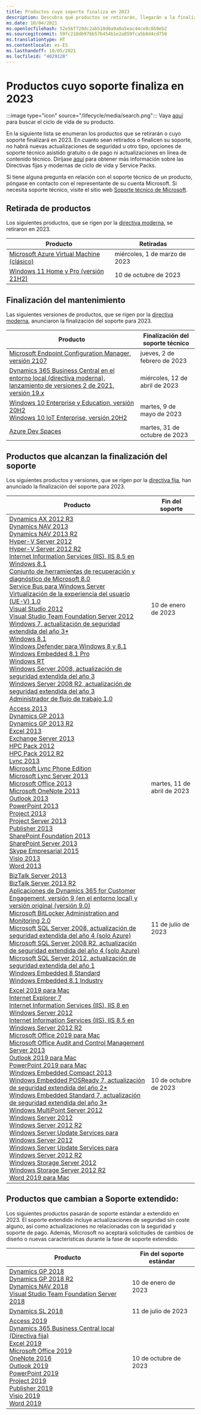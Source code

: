 ```yaml
---
title: Productos cuyo soporte finaliza en 2023
description: Descubra qué productos se retirarán, llegarán a la finalización del soporte o pasarán del soporte estándar al soporte extendido en 2023.
ms.date: 10/04/2021
ms.openlocfilehash: 52e56f720dc2ab510d0a9a0a5eac44ce8c8b9eb2
ms.sourcegitcommit: 59fc218db97bb57b454b1e2a859fca5b8d4cd750
ms.translationtype: HT
ms.contentlocale: es-ES
ms.lasthandoff: 10/05/2021
ms.locfileid: "4029128"
---
```

# <a name="products-ending-support-in-2023"></a>Productos cuyo soporte finaliza en 2023

:::image type="icon" source="/lifecycle/media/search.png":::
Vaya [aquí](/lifecycle/products/) para buscar el ciclo de vida de su producto.

En la siguiente lista se enumeran los productos que se retirarán o cuyo soporte finalizará en 2023. En cuanto sean retirados o finalicen su soporte, no habrá nuevas actualizaciones de seguridad u otro tipo, opciones de soporte técnico asistido gratuito o de pago ni actualizaciones en línea de contenido técnico. Diríjase [aquí](/lifecycle/overview/product-end-of-support-overview) para obtener más información sobre las Directivas fijas y modernas de ciclo de vida y Service Packs.

Si tiene alguna pregunta en relación con el soporte técnico de un producto, póngase en contacto con el representante de su cuenta Microsoft. Si necesita soporte técnico, visite el sitio web [Soporte técnico de Microsoft](https://support.microsoft.com/contactus/?ws=support).

## <a name="product-retirements"></a>Retirada de productos

Los siguientes productos, que se rigen por la [directiva moderna](/lifecycle/policies/modern), se retiraron en 2023.

| Producto | Retiradas |
| --- | --- |
| [Microsoft Azure Virtual Machine (clásico)](/lifecycle/products/microsoft-azure-virtual-machine-classic?branch=live)<br> | miércoles, 1 de marzo de 2023 |
| [Windows 11 Home y Pro (versión 21H2)](/lifecycle/products/windows-11-home-and-pro-version-21h2?branch=live)<br> | 10 de octubre de 2023 |


## <a name="release-end-of-servicing"></a>Finalización del mantenimiento

Las siguientes versiones de productos, que se rigen por la [directiva moderna](/lifecycle/policies/modern), anunciaron la finalización del soporte para 2023.

| Producto | Finalización del soporte técnico |
| --- | --- |
| [Microsoft Endpoint Configuration Manager, versión 2107](/lifecycle/products/microsoft-endpoint-configuration-manager?branch=live)<br> | jueves, 2 de febrero de 2023 |
| [Dynamics 365 Business Central en el entorno local (directiva moderna), lanzamiento de versiones 2 de 2021, versión 19.x](/lifecycle/products/dynamics-365-business-central-onpremises-modern-policy?branch=live)<br> | miércoles, 12 de abril de 2023 |
| [Windows 10 Enterprise y Education, versión 20H2](/lifecycle/products/windows-10-enterprise-and-education?branch=live)<br>[Windows 10 IoT Enterprise, versión 20H2](/lifecycle/products/windows-10-iot-enterprise?branch=live)<br> | martes, 9 de mayo de 2023 |
| [Azure Dev Spaces](/lifecycle/products/azure-dev-spaces?branch=live)<br> | martes, 31 de octubre de 2023 |


## <a name="products-reaching-end-of-support"></a>Productos que alcanzan la finalización del soporte

Los siguientes productos y versiones, que se rigen por la [directiva fija](/lifecycle/policies/fixed), han anunciado la finalización del soporte para 2023.

| Producto | Fin del soporte |
| --- | --- |
| [Dynamics AX 2012 R3](/lifecycle/products/dynamics-ax-2012-r3?branch=live)<br>[Dynamics NAV 2013](/lifecycle/products/dynamics-nav-2013?branch=live)<br>[Dynamics NAV 2013 R2](/lifecycle/products/dynamics-nav-2013-r2?branch=live)<br>[Hyper-V Server 2012](/lifecycle/products/hyperv-server-2012?branch=live)<br>[Hyper-V Server 2012 R2](/lifecycle/products/hyperv-server-2012-r2?branch=live)<br>[Internet Information Services (IIS), IIS 8.5 en Windows 8.1](/lifecycle/products/internet-information-services-iis?branch=live)<br>[Conjunto de herramientas de recuperación y diagnóstico de Microsoft 8.0](/lifecycle/products/microsoft-diagnostics-and-recovery-toolset-80?branch=live)<br>[Service Bus para Windows Server](/lifecycle/products/service-bus-for-windows-server?branch=live)<br>[Virtualización de la experiencia del usuario (UE-V) 1.0](/lifecycle/products/user-experience-virtualization-uev-10?branch=live)<br>[Visual Studio 2012](/lifecycle/products/visual-studio-2012?branch=live)<br>[Visual Studio Team Foundation Server 2012](/lifecycle/products/visual-studio-team-foundation-server-2012?branch=live)<br>[Windows 7, actualización de seguridad extendida del año 3*](/lifecycle/products/windows-7?branch=live)<br>[Windows 8.1](/lifecycle/products/windows-81?branch=live)<br>[Windows Defender para Windows 8 y 8.1](/lifecycle/products/windows-defender-for-windows-8-and-81?branch=live)<br>[Windows Embedded 8.1 Pro](/lifecycle/products/windows-embedded-81-pro?branch=live)<br>[Windows RT](/lifecycle/products/windows-rt?branch=live)<br>[Windows Server 2008, actualización de seguridad extendida del año 3](/lifecycle/products/windows-server-2008?branch=live)<br>[Windows Server 2008 R2, actualización de seguridad extendida del año 3](/lifecycle/products/windows-server-2008-r2?branch=live)<br>[Administrador de flujo de trabajo 1.0](/lifecycle/products/workflow-manager-10?branch=live)<br> | 10 de enero de 2023 |
| [Access 2013](/lifecycle/products/access-2013?branch=live)<br>[Dynamics GP 2013](/lifecycle/products/dynamics-gp-2013?branch=live)<br>[Dynamics GP 2013 R2](/lifecycle/products/dynamics-gp-2013-r2?branch=live)<br>[Excel 2013](/lifecycle/products/excel-2013?branch=live)<br>[Exchange Server 2013](/lifecycle/products/exchange-server-2013?branch=live)<br>[HPC Pack 2012](/lifecycle/products/hpc-pack-2012?branch=live)<br>[HPC Pack 2012 R2](/lifecycle/products/hpc-pack-2012-r2?branch=live)<br>[Lync 2013](/lifecycle/products/microsoft-lync-2013?branch=live)<br>[Microsoft Lync Phone Edition](/lifecycle/products/microsoft-lync-phone-edition?branch=live)<br>[Microsoft Lync Server 2013](/lifecycle/products/microsoft-lync-server-2013?branch=live)<br>[Microsoft Office 2013](/lifecycle/products/microsoft-office-2013?branch=live)<br>[Microsoft OneNote 2013](/lifecycle/products/microsoft-onenote-2013?branch=live)<br>[Outlook 2013](/lifecycle/products/outlook-2013?branch=live)<br>[PowerPoint 2013](/lifecycle/products/powerpoint-2013?branch=live)<br>[Project 2013](/lifecycle/products/project-2013?branch=live)<br>[Project Server 2013](/lifecycle/products/project-server-2013?branch=live)<br>[Publisher 2013](/lifecycle/products/publisher-2013?branch=live)<br>[SharePoint Foundation 2013](/lifecycle/products/sharepoint-foundation-2013?branch=live)<br>[SharePoint Server 2013](/lifecycle/products/sharepoint-server-2013?branch=live)<br>[Skype Empresarial 2015](/lifecycle/products/skype-for-business-2015?branch=live)<br>[Visio 2013](/lifecycle/products/visio-2013?branch=live)<br>[Word 2013](/lifecycle/products/word-2013?branch=live)<br> | martes, 11 de abril de 2023 |
| [BizTalk Server 2013](/lifecycle/products/biztalk-server-2013?branch=live)<br>[BizTalk Server 2013 R2](/lifecycle/products/biztalk-server-2013-r2?branch=live)<br>[Aplicaciones de Dynamics 365 for Customer Engagement, versión 9 (en el entorno local) y versión original (versión 9.0)](/lifecycle/products/dynamics-365-for-customer-engagement-apps-version-9-onpremises-update?branch=live)<br>[Microsoft BitLocker Administration and Monitoring 2.0](/lifecycle/products/microsoft-bitlocker-administration-and-monitoring-20?branch=live)<br>[Microsoft SQL Server 2008, actualización de seguridad extendida del año 4 (solo Azure)](/lifecycle/products/microsoft-sql-server-2008?branch=live)<br>[Microsoft SQL Server 2008 R2, actualización de seguridad extendida del año 4 (solo Azure)](/lifecycle/products/microsoft-sql-server-2008-r2?branch=live)<br>[Microsoft SQL Server 2012, actualización de seguridad extendida del año 1](/lifecycle/products/microsoft-sql-server-2012?branch=live)<br>[Windows Embedded 8 Standard](/lifecycle/products/windows-embedded-8-standard?branch=live)<br>[Windows Embedded 8.1 Industry](/lifecycle/products/windows-embedded-81-industry?branch=live)<br> | 11 de julio de 2023 |
| [Excel 2019 para Mac](/lifecycle/products/excel-2019-for-mac?branch=live)<br>[Internet Explorer 7](/lifecycle/products/internet-explorer-7?branch=live)<br>[Internet Information Services (IIS), IIS 8 en Windows Server 2012](/lifecycle/products/internet-information-services-iis?branch=live)<br>[Internet Information Services (IIS), IIS 8.5 en Windows Server 2012 R2](/lifecycle/products/internet-information-services-iis?branch=live)<br>[Microsoft Office 2019 para Mac](/lifecycle/products/microsoft-office-2019-for-mac?branch=live)<br>[Microsoft Office Audit and Control Management Server 2013](/lifecycle/products/microsoft-office-audit-and-control-management-server-2013?branch=live)<br>[Outlook 2019 para Mac](/lifecycle/products/outlook-2019-for-mac?branch=live)<br>[PowerPoint 2019 para Mac](/lifecycle/products/powerpoint-2019-for-mac?branch=live)<br>[Windows Embedded Compact 2013](/lifecycle/products/windows-embedded-compact-2013?branch=live)<br>[Windows Embedded POSReady 7, actualización de seguridad extendida del año 2*](/lifecycle/products/windows-embedded-posready-7?branch=live)<br>[Windows Embedded Standard 7, actualización de seguridad extendida del año 3*](/lifecycle/products/windows-embedded-standard-7?branch=live)<br>[Windows MultiPoint Server 2012](/lifecycle/products/windows-multipoint-server-2012?branch=live)<br>[Windows Server 2012](/lifecycle/products/windows-server-2012?branch=live)<br>[Windows Server 2012 R2](/lifecycle/products/windows-server-2012-r2?branch=live)<br>[Windows Server Update Services para Windows Server 2012](/lifecycle/products/windows-server-update-services-for-windows-server-2012?branch=live)<br>[Windows Server Update Services para Windows Server 2012 R2](/lifecycle/products/windows-server-update-services-for-windows-server-2012-r2?branch=live)<br>[Windows Storage Server 2012](/lifecycle/products/windows-storage-server-2012?branch=live)<br>[Windows Storage Server 2012 R2](/lifecycle/products/windows-storage-server-2012-r2?branch=live)<br>[Word 2019 para Mac](/lifecycle/products/word-2019-for-mac?branch=live)<br> | 10 de octubre de 2023 |


## <a name="products-moving-to-extended-support"></a>Productos que cambian a Soporte extendido:

Los siguientes productos pasarán de soporte estándar a extendido en 2023. El soporte extendido incluye actualizaciones de seguridad sin coste alguno, así como actualizaciones no relacionadas con la seguridad y soporte de pago. Además, Microsoft no aceptará solicitudes de cambios de diseño o nuevas características durante la fase de soporte extendido.

| Producto | Fin del soporte estándar |
| --- | --- |
| [Dynamics GP 2018](/lifecycle/products/dynamics-gp-2018?branch=live)<br>[Dynamics GP 2018 R2](/lifecycle/products/dynamics-gp-2018-r2?branch=live)<br>[Dynamics NAV 2018](/lifecycle/products/dynamics-nav-2018?branch=live)<br>[Visual Studio Team Foundation Server 2018](/lifecycle/products/visual-studio-team-foundation-server-2018?branch=live)<br> | 10 de enero de 2023 |
| [Dynamics SL 2018](/lifecycle/products/dynamics-sl-2018?branch=live)<br> | 11 de julio de 2023 |
| [Access 2019](/lifecycle/products/access-2019?branch=live)<br>[Dynamics 365 Business Central local (Directiva fija)](/lifecycle/products/dynamics-365-business-central-onpremises-fixed-policy?branch=live)<br>[Excel 2019](/lifecycle/products/excel-2019?branch=live)<br>[Microsoft Office 2019](/lifecycle/products/microsoft-office-2019?branch=live)<br>[OneNote 2016](/lifecycle/products/onenote-2016?branch=live)<br>[Outlook 2019](/lifecycle/products/outlook-2019?branch=live)<br>[PowerPoint 2019](/lifecycle/products/powerpoint-2019?branch=live)<br>[Project 2019](/lifecycle/products/project-2019?branch=live)<br>[Publisher 2019](/lifecycle/products/publisher-2019?branch=live)<br>[Visio 2019](/lifecycle/products/visio-2019?branch=live)<br>[Word 2019](/lifecycle/products/word-2019?branch=live)<br> | 10 de octubre de 2023 |

